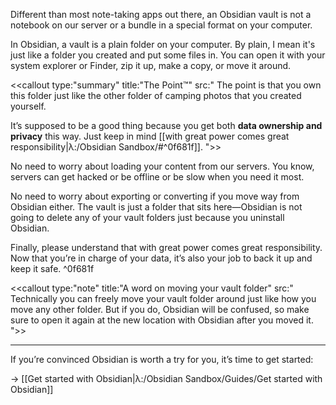 Different than most note-taking apps out there, an Obsidian vault is not a notebook on our server or a bundle in a special format on your computer.

In Obsidian, a vault is a plain folder on your computer. By plain, I mean it's just like a folder you created and put some files in. You can open it with your system explorer or Finder, zip it up, make a copy, or move it around.

<<callout type:"summary" title:"The Point™" src:" The point is that you own this folder just like the other folder of camping photos that you created yourself.
 
 It’s supposed to be a good thing because you get both **data ownership and privacy** this way. Just keep in mind [[with great power comes great responsibility|λ:/Obsidian Sandbox/#^0f681f]].
">>

No need to worry about loading your content from our servers. You know, servers can get hacked or be offline or be slow when you need it most.

No need to worry about exporting or converting if you move way from Obsidian either. The vault is just a folder that sits here—Obsidian is not going to delete any of your vault folders just because you uninstall Obsidian.

Finally, please understand that with great power comes great responsibility. Now that you’re in charge of your data, it’s also your job to back it up and keep it safe. ^0f681f

<<callout type:"note" title:"A word on moving your vault folder" src:" Technically you can freely move your vault folder around just like how you move any other folder. But if you do, Obsidian will be confused, so make sure to open it again at the new location with Obsidian after you moved it.
">>

---

If you’re convinced Obsidian is worth a try for you, it’s time to get started:

→ [[Get started with Obsidian|λ:/Obsidian Sandbox/Guides/Get started with Obsidian]]